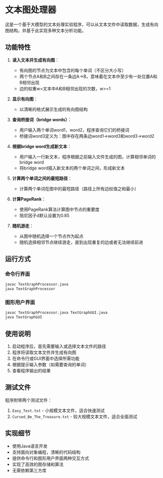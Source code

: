# 文本图处理器

这是一个基于大模型的文本处理实验程序，可以从文本文件中读取数据，生成有向图结构，并基于此实现多种文本分析功能。

## 功能特性

1. **读入文本并生成有向图**：
   - 有向图的节点为文本中包含的每个单词（不区分大小写）
   - 两个节点A和B之间存在一条边A→B，意味着在文本中至少有一处位置A和B相邻出现
   - 边的权重w=文本中A和B相邻出现的次数，w>=1

2. **显示有向图**：
   - 以清晰的格式展示生成的有向图结构

3. **查询桥接词（bridge words）**：
   - 用户输入两个单词word1、word2，程序查询它们的桥接词
   - 桥接词word3定义为：图中存在两条边word1→word3和word3→word2

4. **根据bridge word生成新文本**：
   - 用户输入一行新文本，程序根据之前输入文件生成的图，计算相邻单词的bridge word
   - 将bridge word插入新文本的两个单词之间，形成新文本

5. **计算两个单词之间的最短路径**：
   - 计算两个单词在图中的最短路径（路径上所有边权值之和最小）

6. **计算PageRank**：
   - 使用PageRank算法计算图中节点的重要度
   - 阻尼因子d默认设置为0.85

7. **随机游走**：
   - 从图中随机选择一个节点作为起点
   - 随机选择相邻节点继续游走，直到出现重复的边或者无法继续前进

## 运行方式

### 命令行界面

```bash
javac TextGraphProcessor.java
java TextGraphProcessor
```

### 图形用户界面

```bash
javac TextGraphProcessor.java TextGraphGUI.java
java TextGraphGUI
```

## 使用说明

1. 启动程序后，首先需要输入或选择文本文件的路径
2. 程序将读取文本文件并生成有向图
3. 在命令行或GUI界面中选择所需功能
4. 根据提示输入参数（如需要查询的单词）
5. 查看程序输出的结果

## 测试文件

程序附带两个测试文件：
1. `Easy_Test.txt` - 小规模文本文件，适合快速测试
2. `Cursed_Be_The_Treasure.txt` - 较大规模文本文件，适合全面测试

## 实现细节

- 使用Java语言开发
- 支持面向对象编程，清晰的代码结构
- 提供命令行和图形用户界面两种交互方式
- 实现了高效的图存储和算法
- 无需依赖第三方库 